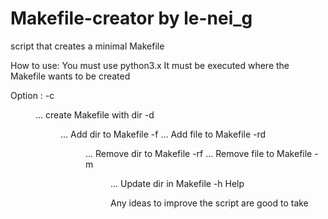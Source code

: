 Makefile-creator by le-nei_g
================

script that creates a minimal Makefile

How to use:
You must use python3.x
It must be executed where the Makefile wants to be created

Option :
-c  <dir> ...   create Makefile with dir
-d  <dir> ...   Add dir to Makefile
-f  <file> ...  Add file to Makefile
-rd <dir> ...   Remove dir to Makefile
-rf <file> ...  Remove file to Makefile
-m  <dir> ...   Update dir in Makefile
-h              Help

Any ideas to improve the script are good to take
